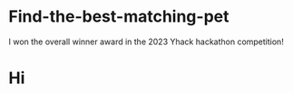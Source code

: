 # Find-the-best-matching-pet
I won the overall winner award in the 2023 Yhack hackathon competition! 

<h1>Hi</h1>
